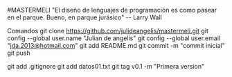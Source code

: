 #MASTERMELI
"El diseño de lenguajes de programación es como pasear en el parque. Bueno, en parque jurásico"
-- Larry Wall

Comandos
git clone https://github.com/julideangelis/mastermeli.git
git config --global user.name "Julian de angelis"
git config --global user.email "jda.2013@hotmail.com"
git add README.md
git commit -m "commit inicial"
git push

git add .gitignore
git add datos01.txt
git tag v0.1 -m "Primera version"